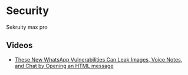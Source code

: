 # Security
Sekruity max pro

## Videos
- [These New WhatsApp Vulnerabilities Can Leak Images, Voice Notes, and Chat by Opening an HTML message](https://www.youtube.com/watch?v=tJsBxx1DEGg)
